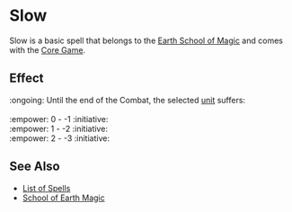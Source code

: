 # Slow

Slow is a basic spell that belongs to the [Earth School of Magic](school_of_earth_magic.md) and comes with the [Core Game](../content.md).


## Effect

:ongoing: Until the end of the Combat, the selected [unit](../units.md) suffers:<br><br>:empower: 0 - -1 :initiative:<br>:empower: 1 - -2 :initiative:<br>:empower: 2 - -3 :initiative:


## See Also

- [List of Spells](../spells.md)
- [School of Earth Magic](school_of_earth_magic.md)
